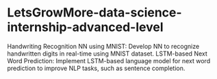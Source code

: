 # LetsGrowMore-data-science-internship-advanced-level
Handwriting Recognition NN using MNIST: Develop NN to recognize handwritten digits in real-time using MNIST dataset.  LSTM-based Next Word Prediction: Implement LSTM-based language model for next word prediction to improve NLP tasks, such as sentence completion.
